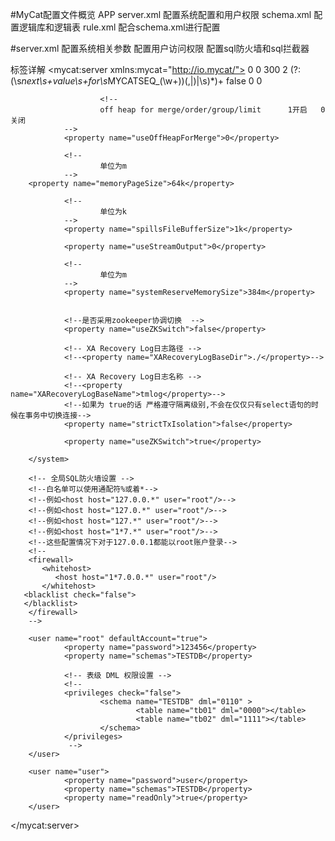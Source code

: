 #MyCat配置文件概览
APP
server.xml 
 配置系统配置和用户权限
schema.xml 配置逻辑库和逻辑表
rule.xml 配合schema.xml进行配置



#server.xml
    配置系统相关参数
    配置用户访问权限
    配置sql防火墙和sql拦截器
    
标签详解
<mycat:server xmlns:mycat="http://io.mycat/">
        <system>
        <property name="nonePasswordLogin">0</property> <!-- 0为需要密码登陆、1为不需要密码登陆 ,默认为0，设置为1则需要指定默认账户-->
        <property name="useGlobleTableCheck">0</property>  <!-- 1为开启全加班一致性检测、0为关闭 -->
                <property name="sqlExecuteTimeout">300</property>  <!-- SQL 执行超时 单位:秒-->
                <property name="sequnceHandlerType">2</property>
                <!--<property name="sequnceHandlerPattern">(?:(\s*next\s+value\s+for\s*MYCATSEQ_(\w+))(,|\)|\s)*)+</property>-->
                <!--必须带有MYCATSEQ_或者 mycatseq_进入序列匹配流程 注意MYCATSEQ_有空格的情况-->
                <property name="sequnceHandlerPattern">(?:(\s*next\s+value\s+for\s*MYCATSEQ_(\w+))(,|\)|\s)*)+</property>
        <property name="subqueryRelationshipCheck">false</property> <!-- 子查询中存在关联查询的情况下,检查关联字段中是否有分片字段 .默认 false -->
      <!--  <property name="useCompression">1</property>--> <!--1为开启mysql压缩协议-->
        <!--  <property name="fakeMySQLVersion">5.6.20</property>--> <!--设置模拟的MySQL版本号-->
        <!-- <property name="processorBufferChunk">40960</property> -->
        <!-- 
        <property name="processors">1</property> 
        <property name="processorExecutor">32</property> 
         -->
        <!--默认为type 0: DirectByteBufferPool | type 1 ByteBufferArena | type 2 NettyBufferPool -->
                <property name="processorBufferPoolType">0</property>
                <!--默认是65535 64K 用于sql解析时最大文本长度 -->
                <!--<property name="maxStringLiteralLength">65535</property>-->
                <!--<property name="sequnceHandlerType">0</property>-->
                <!--<property name="backSocketNoDelay">1</property>-->
                <!--<property name="frontSocketNoDelay">1</property>-->
                <!--<property name="processorExecutor">16</property>-->
                <!--       
                        对外提供的端口号
                        <property name="serverPort">8066</property>
                        管理端口号
                         <property name="managerPort">9066</property> 
                        <property name="idleTimeout">300000</property>
                         <property name="bindIp">0.0.0.0</property>
                        <property name="dataNodeIdleCheckPeriod">300000</property> 5 * 60 * 1000L; //连接空闲检查
                        <property name="frontWriteQueueSize">4096</property> 
                        <property name="processors">32</property> -->
                <property name="handleDistributedTransactions">0</property>

                        <!--
                        off heap for merge/order/group/limit      1开启   0关闭
                -->
                <property name="useOffHeapForMerge">0</property>

                <!--
                        单位为m
                -->
        <property name="memoryPageSize">64k</property>

                <!--
                        单位为k
                -->
                <property name="spillsFileBufferSize">1k</property>

                <property name="useStreamOutput">0</property>

                <!--
                        单位为m
                -->
                <property name="systemReserveMemorySize">384m</property>


                <!--是否采用zookeeper协调切换  -->
                <property name="useZKSwitch">false</property>

                <!-- XA Recovery Log日志路径 -->
                <!--<property name="XARecoveryLogBaseDir">./</property>-->

                <!-- XA Recovery Log日志名称 -->
                <!--<property name="XARecoveryLogBaseName">tmlog</property>-->
                <!--如果为 true的话 严格遵守隔离级别,不会在仅仅只有select语句的时候在事务中切换连接-->
                <property name="strictTxIsolation">false</property>

                <property name="useZKSwitch">true</property>

        </system>

        <!-- 全局SQL防火墙设置 -->
        <!--白名单可以使用通配符%或着*-->
        <!--例如<host host="127.0.0.*" user="root"/>-->
        <!--例如<host host="127.0.*" user="root"/>-->
        <!--例如<host host="127.*" user="root"/>-->
        <!--例如<host host="1*7.*" user="root"/>-->
        <!--这些配置情况下对于127.0.0.1都能以root账户登录-->
        <!--
        <firewall>
           <whitehost>
              <host host="1*7.0.0.*" user="root"/>
           </whitehost>
       <blacklist check="false">
       </blacklist>
        </firewall>
        -->

        <user name="root" defaultAccount="true">
                <property name="password">123456</property>
                <property name="schemas">TESTDB</property>

                <!-- 表级 DML 权限设置 -->
                <!--            
                <privileges check="false">
                        <schema name="TESTDB" dml="0110" >
                                <table name="tb01" dml="0000"></table>
                                <table name="tb02" dml="1111"></table>
                        </schema>
                </privileges>           
                 -->
        </user>

        <user name="user">
                <property name="password">user</property>
                <property name="schemas">TESTDB</property>
                <property name="readOnly">true</property>
        </user>

</mycat:server>
